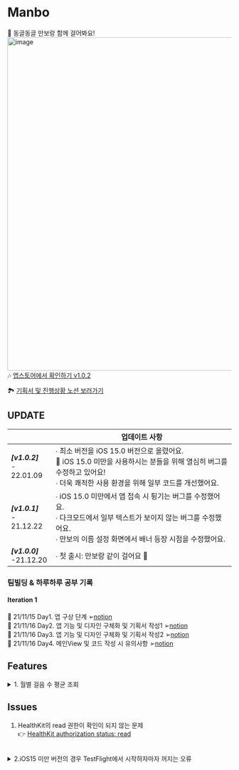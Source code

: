 # Manbo</br>

🐾 동글동글 만보랑 함께 걸어봐요!</br>
<img width="749" alt="image" src="https://user-images.githubusercontent.com/53874628/149617515-39e98b24-3b83-446d-b99d-1f0977683381.png">
<br/>
🎶 [앱스토어에서 확인하기 v1.0.2](https://apps.apple.com/kr/app/manborang-만보랑-같이-걸어요/id1596845782)

🏞 [기획서 및 진행상황 노션 보러가기](
https://www.notion.so/hmhhsh/c5aa5bab71334879b1eda4a4b3c82583)

## UPDATE

|                                 | 업데이트 사항                                                |
| ------------------------------- | ------------------------------------------------------------ |
| ***[v1.0.2]*** <br />- 22.01.09 | ∙ 최소 버전을 iOS 15.0 버전으로 올렸어요.<br />   🤧 iOS 15.0 미만을 사용하시는 분들을 위해 열심히 버그를 수정하고 있어요! <br />∙ 더욱 쾌적한 사용 환경을 위해 일부 코드를 개선했어요. |
| ***[v1.0.1]*** <br />- 21.12.22 | ∙ iOS 15.0 미만에서 앱 접속 시 튕기는 버그를 수정했어요.<br />∙ 다크모드에서 일부 텍스트가 보이지 않는 버그를 수정했어요.<br />∙ 만보의 이름 설정 화면에서 배너 등장 시점을 수정했어요. |
| ***[v1.0.0]*** <br />-21.12.20  | ∙ 첫 출시: 만보랑 같이 걸어요 🐾                              |


### 팀빌딩 & 하루하루 공부 기록
#### Iteration 1
🐾 21/11/15 Day1. 앱 구상 단계 ➢[notion](https://hmhhsh.notion.site/TIL1115-d8ea189f39394508bec6d1586c7b24db)<br>
🐾 21/11/16 Day2. 앱 기능 및 디자인 구체화 및 기획서 작성1 ➢[notion](https://hmhhsh.notion.site/TIL1116-adaba2df4fcd4ab6b689ef7ffe76b7d0)<br>
🐾 21/11/16 Day3. 앱 기능 및 디자인 구체화 및 기획서 작성2 ➢[notion](https://hmhhsh.notion.site/TIL_1117-8a18c9ed33674436b116bbb57a4d7426)<br>
🐾 21/11/16 Day4. 메인View 및 코드 작성 시 유의사항 ➢[notion](https://hmhhsh.notion.site/1118-508b796acc0f455aaddd7b6fdc33daa8)<br>

## Features

<details>
<summary>1. 월별 걸음 수 평균 조회</summary>
<div markdown="1">       

```swift

    func calculateMonthlyAverageStepCount(year: Int, month: Int) -> Int {
        
        let monthString = String(format: "%02d", month)
        tasks = localRealm.objects(UserReport.self).sorted(byKeyPath: "date", ascending: false).filter("date CONTAINS [c] '\(year)-\(monthString)'")
        var totalStepCount = 0
  
        tasks.forEach { task in
            print(task.date)
            print(task.stepCount)
            totalStepCount += task.stepCount
        }
        
        let monthlyAverageStepCount = totalStepCount / tasks.count
        return monthlyAverageStepCount
    }

```

</div>
</details>

## Issues
1. HealthKit의 read 권한이 확인이 되지 않는 문제<br/>
👉 [HealthKit authorization status: read](https://velog.io/@yoogail/iOS-HealthKit-read에-대한-접근-권한-확인feat.-확인-불가)<br/>
<br/>
<details>
<summary>2.iOS15 미만 버전의 경우 TestFlight에서 시작하자마자 꺼지는 오류</summary>
    ✔︎ Xcode 13, 13.1에서 발생하는 오류로, 애플에서 보고된 오류였다.<br/>
    🔗 [애플문서 보러가기](https://developer.apple.com/documentation/xcode-release-notes/xcode-13_2-release-notes)<br/>
    <img width="672" alt="image" src="https://user-images.githubusercontent.com/53874628/147111396-e71311dd-143f-48ef-bad3-ba27eb2a2bac.png"><br/>
    ❗️수정하는 방법<br/>
    <img width="675" alt="image" src="https://user-images.githubusercontent.com/53874628/147111071-ad37bb32-28a4-4759-81e2-90ec15a24913.png"><br/>
</details>
<br/>
